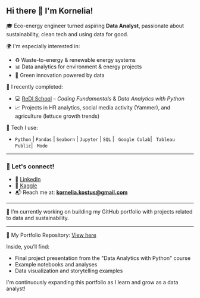 ## Hi there 👋 I'm Kornelia!

🎓 Eco-energy engineer turned aspiring **Data Analyst**, passionate about sustainability, clean tech and using data for good.

🌍 I'm especially interested in:
- ♻️ Waste-to-energy & renewable energy systems  
- 📊 Data analytics for environment & energy projects  
- 🌱 Green innovation powered by data

🧠 I recently completed:
- 💻 [ReDI School](https://www.redi-school.org/) – *Coding Fundamentals* & *Data Analytics with Python*  
- 📈 Projects in HR analytics, social media activity (Yammer), and agriculture (lettuce growth trends)

🔧 Tech I use:
- `Python` | `Pandas` | `Seaborn` | `Jupyter` | `SQL` | ` Google Colab`| ` Tableau Public`| ` Mode`

---

### 🚀 Let's connect!
- 🔗 [LinkedIn](https://linkedin.com/in/kornelia-weihs-577006162)  
- 🧪 [Kaggle](https://https://www.kaggle.com/korneliaweihs)  
- 📬 Reach me at: **kornelia.kostus@gmail.com**

---

🌟 I’m currently working on building my GitHub portfolio with projects related to data and sustainability.  

---

📁 My Portfolio Repository: [View here](https://github.com/kornelia053/Portfolio)

Inside, you’ll find:
- Final project presentation from the "Data Analytics with Python" course
- Example notebooks and analyses
- Data visualization and storytelling examples

I'm continuously expanding this portfolio as I learn and grow as a data analyst!



